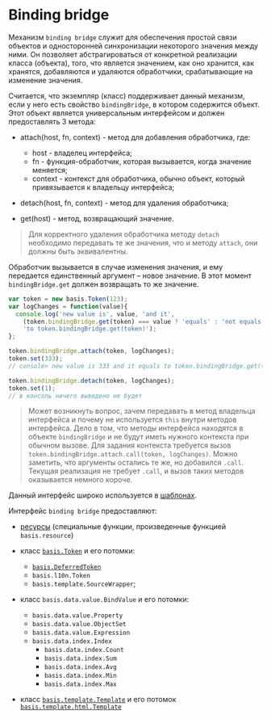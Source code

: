 # Binding bridge

Механизм `binding bridge` служит для обеспечения простой связи объектов и односторонней синхронизации некоторого значения между ними. Он позволяет абстрагироваться от конкретной реализации класса (объекта), того, что является значением, как оно хранится, как хранятся, добавляются и удаляются обработчики, срабатывающие на изменение значения.

Считается, что экземпляр (класс) поддерживает данный механизм, если у него есть свойство `bindingBridge`, в котором содержится объект. Этот объект является универсальным интерфейсом и должен предоставлять 3 метода:

  * attach(host, fn, context) - метод для добавления обработчика, где:
    * host - владелец интерфейса;
    * fn - функция-обработчик, которая вызывается, когда значение меняется;
    * context - контекст для обработчика, обычно объект, который привязывается к владельцу интерфейса;

  * detach(host, fn, context) - метод для удаления обработчика;

  * get(host) - метод, возвращающий значение.

> Для корректного удаления обработчика методу `detach` необходимо передавать те же значения, что и методу `attach`, они должны быть эквивалентны.

Обработчик вызывается в случае изменения значения, и ему передается единственный аргумент – новое значение. В этот момент `bindingBridge.get` должен возвращать то же значение.

```js
var token = new basis.Token(123);
var logChanges = function(value){
  console.log('new value is', value, 'and it',
    (token.bindingBridge.get(token) === value ? 'equals' : 'not equals'),
    'to token.bindingBridge.get(token)');
};

token.bindingBridge.attach(token, logChanges);
token.set(333);
// console> new value is 333 and it equals to token.bindingBridge.get(token)

token.bindingBridge.detach(token, logChanges);
token.set(1);
// в консоль ничего выведено не будет
```

> Может возникнуть вопрос, зачем передавать в метод владельца интерфейса и почему не используется `this` внутри методов интерфейса. Дело в том, что методы интерфейса находятся в объекте `bindingBridge` и не будут иметь нужного контекста при обычном вызове. Для задания контекста требуется вызов `token.bindingBridge.attach.call(token, logChanges)`. Можно заметить, что аргументы остались те же, но добавился `.call`. Текущая реализация не требует `.call`, и вызов таких методов оказывается немного короче.

Данный интерфейс широко используется в [шаблонах](basis.template.md).

Интерфейс `binding bridge` предоставляют:

  * [ресурсы](resources.md) (специальные функции, произведенные функцией `basis.resource`)

  * класс [`basis.Token`](basis.Token.md) и его потомки:
      * [`basis.DeferredToken`](basis.Token.md)
      * `basis.l10n.Token`
      * `basis.template.SourceWrapper`;

  * класс `basis.data.value.BindValue` и его потомки:
      * `basis.data.value.Property`
      * `basis.data.value.ObjectSet`
      * `basis.data.value.Expression`
      * `basis.data.index.Index`
          * `basis.data.index.Count`
          * `basis.data.index.Sum`
          * `basis.data.index.Avg`
          * `basis.data.index.Min`
          * `basis.data.index.Max`

  * класс [`basis.template.Template`](basis.template.md) и его потомок [`basis.template.html.Template`](basis.template.md)
